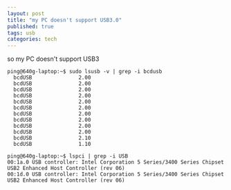 ```yaml
---
layout: post
title: "my PC doesn't support USB3.0"
published: true
tags: usb
categories: tech
---
```


so my PC doesn't support USB3


    ping@640g-laptop:~$ sudo lsusb -v | grep -i bcdusb
      bcdUSB               2.00
      bcdUSB               2.00
      bcdUSB               2.00
      bcdUSB               2.00
      bcdUSB               2.00
      bcdUSB               2.00
      bcdUSB               2.00
      bcdUSB               2.00
      bcdUSB               2.00
      bcdUSB               2.00
      bcdUSB               2.10
      bcdUSB               1.10

    ping@640g-laptop:~$ lspci | grep -i USB
    00:1a.0 USB controller: Intel Corporation 5 Series/3400 Series Chipset USB2 Enhanced Host Controller (rev 06)
    00:1d.0 USB controller: Intel Corporation 5 Series/3400 Series Chipset USB2 Enhanced Host Controller (rev 06)
